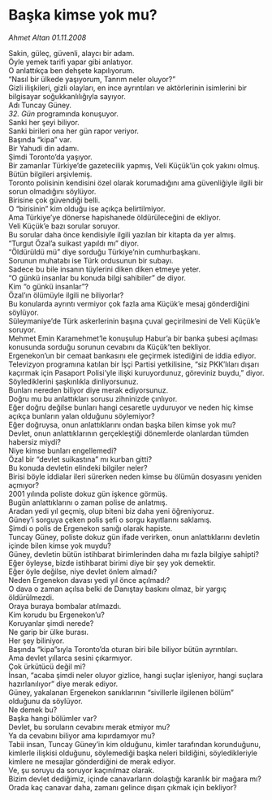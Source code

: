 # Başka kimse yok mu?

*Ahmet Altan 01.11.2008*

<div class="taraf_structure_2col_1zq">
<div class="margen_n">



 <p>Sakin, güleç, güvenli, alaycı bir adam.<br/>Öyle yemek tarifi yapar gibi anlatıyor.<br/>O anlattıkça ben dehşete kapılıyorum.<br/>“Nasıl bir ülkede yaşıyorum, Tanrım neler oluyor?”<br/>Gizli ilişkileri, gizli olayları, en ince ayrıntıları ve aktörlerinin isimlerini bir bilgisayar soğukkanlılığıyla sayıyor.<br/>Adı Tuncay Güney.<br/><i>32. Gün</i> programında konuşuyor. <br/>Sanki her şeyi biliyor.<br/>Sanki birileri ona her gün rapor veriyor.<br/>Başında “kipa” var.<br/>Bir Yahudi din adamı.<br/>Şimdi Toronto’da yaşıyor.<br/>Bir zamanlar Türkiye’de gazetecilik yapmış, Veli Küçük’ün çok yakını olmuş.<br/>Bütün bilgileri arşivlemiş.<br/>Toronto polisinin kendisini özel olarak korumadığını ama güvenliğiyle ilgili bir sorun olmadığını söylüyor.<br/>Birisine çok güvendiği belli.<br/>O “birisinin” kim olduğu ise açıkça belirtilmiyor.<br/>Ama Türkiye’ye dönerse hapishanede öldürüleceğini de ekliyor.<br/>Veli Küçük’e bazı sorular soruyor.<br/>Bu sorular daha önce kendisiyle ilgili yazılan bir kitapta da yer almış.<br/>“Turgut Özal’a suikast yapıldı mı” diyor.<br/>“Öldürüldü mü” diye sorduğu Türkiye’nin cumhurbaşkanı.<br/>Sorunun muhatabı ise Türk ordusunun bir subayı.<br/>Sadece bu bile insanın tüylerini diken diken etmeye yeter.<br/>“O günkü insanlar bu konuda bilgi sahibiler” de diyor.<br/>Kim “o günkü insanlar”?<br/>Özal’ın ölümüyle ilgili ne biliyorlar?<br/>Bu konularda ayrıntı vermiyor çok fazla ama Küçük’e mesaj gönderdiğini söylüyor.<br/>Süleymaniye’de Türk askerlerinin başına çuval geçirilmesini de Veli Küçük’e soruyor.<br/>Mehmet Emin Karamehmet’le konuşulup Habur’a bir banka şubesi açılması konusunda sorduğu sorunun cevabını da Küçük’ten bekliyor.<br/>Ergenekon’un bir cemaat bankasını ele geçirmek istediğini de iddia ediyor.<br/>Televizyon programına katılan bir İşçi Partisi yetkilisine, “siz PKK’lıları dışarı kaçırmak için Pasaport Polisi’yle ilişki kuruyordunuz, göreviniz buydu,” diyor.<br/>Söylediklerini şaşkınlıkla dinliyorsunuz.<br/>Bunları nereden biliyor diye merak ediyorsunuz.<br/>Doğru mu bu anlattıkları sorusu zihninizde çınlıyor.<br/>Eğer doğru değilse bunları hangi cesaretle uyduruyor ve neden hiç kimse açıkça bunların yalan olduğunu söylemiyor?<br/>Eğer doğruysa, onun anlattıklarını ondan başka bilen kimse yok mu?<br/>Devlet, onun anlattıklarının gerçekleştiği dönemlerde olanlardan tümden habersiz miydi?<br/>Niye kimse bunları engellemedi?<br/>Özal bir “devlet suikastına” mı kurban gitti?<br/>Bu konuda devletin elindeki bilgiler neler?<br/>Birisi böyle iddialar ileri sürerken neden kimse bu ölümün dosyasını yeniden açmıyor?<br/>2001 yılında poliste dokuz gün işkence görmüş.<br/>Bugün anlattıklarını o zaman polise de anlatmış.<br/>Aradan yedi yıl geçmiş, olup biteni biz daha yeni öğreniyoruz.<br/>Güney’i sorguya çeken polis şefi o sorgu kayıtlarını saklamış.<br/>Şimdi o polis de Ergenekon sanığı olarak hapiste.<br/>Tuncay Güney, poliste dokuz gün ifade verirken, onun anlattıklarını devletin içinde bilen kimse yok muydu?<br/>Güney, devletin bütün istihbarat birimlerinden daha mı fazla bilgiye sahipti?<br/>Eğer öyleyse, bizde istihbarat birimi diye bir şey yok demektir.<br/>Eğer öyle değilse, niye devlet önlem almadı?<br/>Neden Ergenekon davası yedi yıl önce açılmadı?<br/>O dava o zaman açılsa belki de Danıştay baskını olmaz, bir yargıç öldürülmezdi.<br/>Oraya buraya bombalar atılmazdı.<br/>Kim korudu bu Ergenekon’u?<br/>Koruyanlar şimdi nerede?<br/>Ne garip bir ülke burası.<br/>Her şey biliniyor.<br/>Başında “kipa”sıyla Toronto’da oturan biri bile biliyor bütün ayrıntıları.<br/>Ama devlet yıllarca sesini çıkarmıyor.<br/>Çok ürkütücü değil mi?<br/>İnsan, “acaba şimdi neler oluyor gizlice, hangi suçlar işleniyor, hangi suçlara hazırlanılıyor” diye merak ediyor.<br/>Güney, yakalanan Ergenekon sanıklarının “sivillerle ilgilenen bölüm” olduğunu da söylüyor.<br/>Ne demek bu?<br/>Başka hangi bölümler var?<br/>Devlet, bu soruların cevabını merak etmiyor mu?<br/>Ya da cevabını biliyor ama kıpırdamıyor mu?<br/>Tabii insan, Tuncay Güney’in kim olduğunu, kimler tarafından korunduğunu, kimlerle ilişkisi olduğunu, söylemediği başka neleri bildiğini, söyledikleriyle kimlere ne mesajlar gönderdiğini de merak ediyor.<br/>Ve, şu soruyu da soruyor kaçınılmaz olarak.<br/>Bizim devlet dediğimiz, içinde canavarların dolaştığı karanlık bir mağara mı?<br/>Orada kaç canavar daha, zamanı gelince dışarı çıkmak için bekliyor?</p>
<br/>
<br/>
<br/>



<br/>


<div id="taraf_not">
</div>

</div>


</div>
